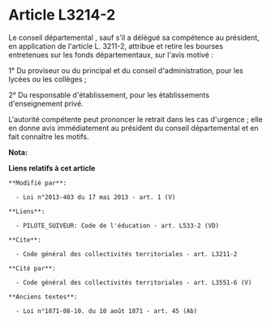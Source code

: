 # Article L3214-2

Le conseil départemental , sauf s'il a délégué sa compétence au président, en application de l'article L. 3211-2, attribue et
retire les bourses entretenues sur les fonds départementaux, sur l'avis motivé : 

1° Du proviseur ou du principal et du conseil d'administration, pour les lycées ou les collèges ; 

2° Du responsable d'établissement, pour les établissements d'enseignement privé. 

L'autorité compétente peut prononcer le retrait dans les cas d'urgence ; elle en donne avis immédiatement au président du
conseil départemental  et en fait connaître les motifs.

**Nota:**



**Liens relatifs à cet article**

	**Modifié par**:

	  - Loi n°2013-403 du 17 mai 2013 - art. 1 (V)

	**Liens**:

	  - PILOTE_SUIVEUR: Code de l'éducation - art. L533-2 (VD)

	**Cite**:

	  - Code général des collectivités territoriales - art. L3211-2

	**Cité par**:

	  - Code général des collectivités territoriales - art. L3551-6 (V)

	**Anciens textes**:

	  - Loi n°1871-08-10. du 10 août 1871 - art. 45 (Ab)
